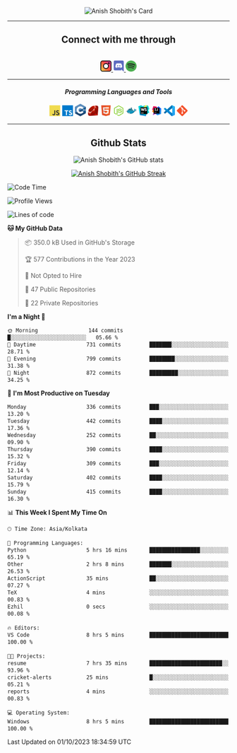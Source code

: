 <div align="center">

![Anish Shobith's Card](https://cardivo.vercel.app/api?name=Anish%20Shobith%20P%20S&description=Hi%20there%F0%9F%91%8B,%20I%20am%20a%2020-years-old.%20I%20am%20a%20Web%20and%20Application%20developer%20from%20India.%20Nice%20to%20meet%20you%20all.%20Looking%20forward%20to%20paritcipate%20with%20you.&image=https://i.imgur.com/WlQk3PY.jpg&&disableAnimation=true&site=https://anishshobithps.tech&pattern=plus&colorPattern=%23171616&backgroundColor=%231a1b26&instagram=anish_shobith&linkedin=Anish%20Shobith%20P%20S&fontColor=%23ffffff&iconColor=%23ffffff)

<hr>
 <h2> Connect with me through </h2>
<br>
<a href="https://www.instagram.com/anish_shobith/">
    <img alt="Anish Shobith's Instagram" width="25px" src="https://raw.githubusercontent.com/anishshobithps/anishshobithps/master/assets/socials/instagram.svg">
    </a>
    <a href="https://discord.gg/cWgDskT">
    <img alt="Anish Shobith's Discord", width="25px" src="https://raw.githubusercontent.com/anishshobithps/anishshobithps/master/assets/socials/discord.svg">
    </a>
    <a href="https://open.spotify.com/user/goshcrm0y9jzum2lffvu6f4hz">
    <img alt="Anish Shobith's Spotify", width="25px" src="https://raw.githubusercontent.com/anishshobithps/anishshobithps/master/assets/socials/spotify.svg">
    </a>
    <br>
    <hr>
    <h4> <i> Programming Languages and Tools </i> </h4>
    <img width="25px" src="https://raw.githubusercontent.com/anishshobithps/anishshobithps/master/assets/languages/javascript.svg">
    <img width="25px" src="https://raw.githubusercontent.com/anishshobithps/anishshobithps/master/assets/languages/typescript.svg">
    <img width="25px" src="https://raw.githubusercontent.com/anishshobithps/anishshobithps/master/assets/languages/cpp.svg">
    <img width="25px" src="https://raw.githubusercontent.com/anishshobithps/anishshobithps/master/assets/languages/ruby.svg">
    <img width="25px" src="https://raw.githubusercontent.com/anishshobithps/anishshobithps/master/assets/languages/html.svg">
    <img width="25px" src="https://raw.githubusercontent.com/anishshobithps/anishshobithps/master/assets/tools/nodejs.svg">
    <img width="25px" src="https://raw.githubusercontent.com/anishshobithps/anishshobithps/master/assets/tools/docker.svg">
    <img width="25px" src="https://raw.githubusercontent.com/anishshobithps/anishshobithps/master/assets/tools/webstorm.svg">
    <img width="25px" src="https://raw.githubusercontent.com/anishshobithps/anishshobithps/master/assets/tools/intellij.svg">
    <img width="25px" src="https://raw.githubusercontent.com/anishshobithps/anishshobithps/master/assets/tools/visualstudiocode.svg">
    <img width="25px" src="https://raw.githubusercontent.com/anishshobithps/anishshobithps/master/assets/tools/git.svg">
<hr>
 <h2> Github Stats </h2>

![Anish Shobith's GitHub stats](https://github-readme-stats-fk82.vercel.app/api?username=anishshobithps&show_icons=true&theme=tokyonight&count_private=true)

[![Anish Shobith's GitHub Streak](https://streak-stats.demolab.com?user=anishshobithps&theme=tokyonight&hide_border=true&border_radius=4.6)](https://git.io/streak-stats)

</div>

<!--START_SECTION:waka-->
![Code Time](http://img.shields.io/badge/Code%20Time-990%20hrs%2010%20mins-blue)

![Profile Views](http://img.shields.io/badge/Profile%20Views-26-blue)

![Lines of code](https://img.shields.io/badge/From%20Hello%20World%20I%27ve%20Written-510.5%20thousand%20lines%20of%20code-blue)

**🐱 My GitHub Data** 

> 📦 350.0 kB Used in GitHub's Storage 
 > 
> 🏆 577 Contributions in the Year 2023
 > 
> 🚫 Not Opted to Hire
 > 
> 📜 47 Public Repositories 
 > 
> 🔑 22 Private Repositories 
 > 
**I'm a Night 🦉** 

```text
🌞 Morning                144 commits         █░░░░░░░░░░░░░░░░░░░░░░░░   05.66 % 
🌆 Daytime                731 commits         ███████░░░░░░░░░░░░░░░░░░   28.71 % 
🌃 Evening                799 commits         ████████░░░░░░░░░░░░░░░░░   31.38 % 
🌙 Night                  872 commits         █████████░░░░░░░░░░░░░░░░   34.25 % 
```
📅 **I'm Most Productive on Tuesday** 

```text
Monday                   336 commits         ███░░░░░░░░░░░░░░░░░░░░░░   13.20 % 
Tuesday                  442 commits         ████░░░░░░░░░░░░░░░░░░░░░   17.36 % 
Wednesday                252 commits         ██░░░░░░░░░░░░░░░░░░░░░░░   09.90 % 
Thursday                 390 commits         ████░░░░░░░░░░░░░░░░░░░░░   15.32 % 
Friday                   309 commits         ███░░░░░░░░░░░░░░░░░░░░░░   12.14 % 
Saturday                 402 commits         ████░░░░░░░░░░░░░░░░░░░░░   15.79 % 
Sunday                   415 commits         ████░░░░░░░░░░░░░░░░░░░░░   16.30 % 
```


📊 **This Week I Spent My Time On** 

```text
🕑︎ Time Zone: Asia/Kolkata

💬 Programming Languages: 
Python                   5 hrs 16 mins       ████████████████░░░░░░░░░   65.19 % 
Other                    2 hrs 8 mins        ███████░░░░░░░░░░░░░░░░░░   26.53 % 
ActionScript             35 mins             ██░░░░░░░░░░░░░░░░░░░░░░░   07.27 % 
TeX                      4 mins              ░░░░░░░░░░░░░░░░░░░░░░░░░   00.83 % 
Ezhil                    0 secs              ░░░░░░░░░░░░░░░░░░░░░░░░░   00.08 % 

🔥 Editors: 
VS Code                  8 hrs 5 mins        █████████████████████████   100.00 % 

🐱‍💻 Projects: 
resume                   7 hrs 35 mins       ███████████████████████░░   93.96 % 
cricket-alerts           25 mins             █░░░░░░░░░░░░░░░░░░░░░░░░   05.21 % 
reports                  4 mins              ░░░░░░░░░░░░░░░░░░░░░░░░░   00.83 % 

💻 Operating System: 
Windows                  8 hrs 5 mins        █████████████████████████   100.00 % 
```


 Last Updated on 01/10/2023 18:34:59 UTC
<!--END_SECTION:waka-->
